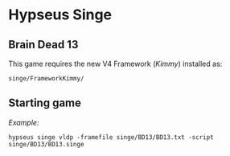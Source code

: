 # Hypseus Singe
  
## Brain Dead 13

This game requires the new V4 Framework (_Kimmy_) installed as:

    singe/FrameworkKimmy/

## Starting game

_Example:_

`hypseus singe vldp -framefile singe/BD13/BD13.txt -script singe/BD13/BD13.singe`

